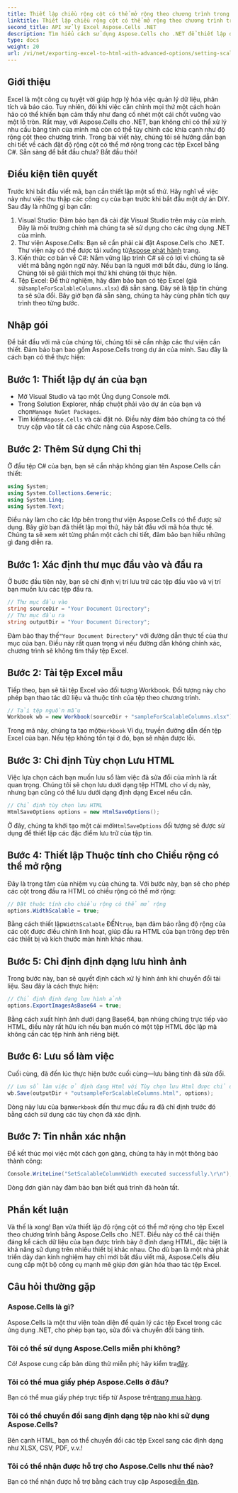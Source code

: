 ```yaml
---
title: Thiết lập chiều rộng cột có thể mở rộng theo chương trình trong Excel
linktitle: Thiết lập chiều rộng cột có thể mở rộng theo chương trình trong Excel
second_title: API xử lý Excel Aspose.Cells .NET
description: Tìm hiểu cách sử dụng Aspose.Cells cho .NET để thiết lập độ rộng cột có thể mở rộng trong các tệp Excel theo chương trình. Hoàn hảo cho việc trình bày dữ liệu hiệu quả.
type: docs
weight: 20
url: /vi/net/exporting-excel-to-html-with-advanced-options/setting-scalable-column-width/
---
```

## Giới thiệu
Excel là một công cụ tuyệt vời giúp hợp lý hóa việc quản lý dữ liệu, phân tích và báo cáo. Tuy nhiên, đôi khi việc căn chỉnh mọi thứ một cách hoàn hảo có thể khiến bạn cảm thấy như đang cố nhét một cái chốt vuông vào một lỗ tròn. Rất may, với Aspose.Cells cho .NET, bạn không chỉ có thể xử lý nhu cầu bảng tính của mình mà còn có thể tùy chỉnh các khía cạnh như độ rộng cột theo chương trình. Trong bài viết này, chúng tôi sẽ hướng dẫn bạn chi tiết về cách đặt độ rộng cột có thể mở rộng trong các tệp Excel bằng C#. Sẵn sàng để bắt đầu chưa? Bắt đầu thôi!
## Điều kiện tiên quyết
Trước khi bắt đầu viết mã, bạn cần thiết lập một số thứ. Hãy nghĩ về việc này như việc thu thập các công cụ của bạn trước khi bắt đầu một dự án DIY. Sau đây là những gì bạn cần:
1. Visual Studio: Đảm bảo bạn đã cài đặt Visual Studio trên máy của mình. Đây là môi trường chính mà chúng ta sẽ sử dụng cho các ứng dụng .NET của mình.
2.  Thư viện Aspose.Cells: Bạn sẽ cần phải cài đặt Aspose.Cells cho .NET. Thư viện này có thể được tải xuống từ[Aspose phát hành](https://releases.aspose.com/cells/net/) trang. 
3. Kiến thức cơ bản về C#: Nắm vững lập trình C# sẽ có lợi vì chúng ta sẽ viết mã bằng ngôn ngữ này. Nếu bạn là người mới bắt đầu, đừng lo lắng. Chúng tôi sẽ giải thích mọi thứ khi chúng tôi thực hiện.
4.  Tệp Excel: Để thử nghiệm, hãy đảm bảo bạn có tệp Excel (giả sử`sampleForScalableColumns.xlsx`) đã sẵn sàng. Đây sẽ là tập tin chúng ta sẽ sửa đổi.
Bây giờ bạn đã sẵn sàng, chúng ta hãy cùng phân tích quy trình theo từng bước.
## Nhập gói
Để bắt đầu với mã của chúng tôi, chúng tôi sẽ cần nhập các thư viện cần thiết. Đảm bảo bạn bao gồm Aspose.Cells trong dự án của mình. Sau đây là cách bạn có thể thực hiện:
## Bước 1: Thiết lập dự án của bạn
- Mở Visual Studio và tạo một Ứng dụng Console mới.
-  Trong Solution Explorer, nhấp chuột phải vào dự án của bạn và chọn`Manage NuGet Packages`.
-  Tìm kiếm`Aspose.Cells` và cài đặt nó. Điều này đảm bảo chúng ta có thể truy cập vào tất cả các chức năng của Aspose.Cells.
## Bước 2: Thêm Sử dụng Chỉ thị
Ở đầu tệp C# của bạn, bạn sẽ cần nhập không gian tên Aspose.Cells cần thiết:
```csharp
using System;
using System.Collections.Generic;
using System.Linq;
using System.Text;
```
Điều này làm cho các lớp bên trong thư viện Aspose.Cells có thể được sử dụng.
Bây giờ bạn đã thiết lập mọi thứ, hãy bắt đầu với mã hóa thực tế. Chúng ta sẽ xem xét từng phần một cách chi tiết, đảm bảo bạn hiểu những gì đang diễn ra.
## Bước 1: Xác định thư mục đầu vào và đầu ra
Ở bước đầu tiên này, bạn sẽ chỉ định vị trí lưu trữ các tệp đầu vào và vị trí bạn muốn lưu các tệp đầu ra. 
```csharp
// Thư mục đầu vào
string sourceDir = "Your Document Directory"; 
// Thư mục đầu ra
string outputDir = "Your Document Directory"; 
```
 Đảm bảo thay thế`"Your Document Directory"` với đường dẫn thực tế của thư mục của bạn. Điều này rất quan trọng vì nếu đường dẫn không chính xác, chương trình sẽ không tìm thấy tệp Excel.
## Bước 2: Tải tệp Excel mẫu
Tiếp theo, bạn sẽ tải tệp Excel vào đối tượng Workbook. Đối tượng này cho phép bạn thao tác dữ liệu và thuộc tính của tệp theo chương trình.
```csharp
// Tải tệp nguồn mẫu
Workbook wb = new Workbook(sourceDir + "sampleForScalableColumns.xlsx");
```
 Trong mã này, chúng ta tạo một`Workbook` Ví dụ, truyền đường dẫn đến tệp Excel của bạn. Nếu tệp không tồn tại ở đó, bạn sẽ nhận được lỗi.
## Bước 3: Chỉ định Tùy chọn Lưu HTML
Việc lựa chọn cách bạn muốn lưu sổ làm việc đã sửa đổi của mình là rất quan trọng. Chúng tôi sẽ chọn lưu dưới dạng tệp HTML cho ví dụ này, nhưng bạn cũng có thể lưu dưới dạng định dạng Excel nếu cần.
```csharp
// Chỉ định tùy chọn lưu HTML
HtmlSaveOptions options = new HtmlSaveOptions();
```
 Ở đây, chúng ta khởi tạo một cái mới`HtmlSaveOptions` đối tượng sẽ được sử dụng để thiết lập các đặc điểm lưu trữ của tập tin.
## Bước 4: Thiết lập Thuộc tính cho Chiều rộng có thể mở rộng
Đây là trọng tâm của nhiệm vụ của chúng ta. Với bước này, bạn sẽ cho phép các cột trong đầu ra HTML có chiều rộng có thể mở rộng:
```csharp
// Đặt thuộc tính cho chiều rộng có thể mở rộng
options.WidthScalable = true;
```
 Bằng cách thiết lập`WidthScalable` ĐẾN`true`, bạn đảm bảo rằng độ rộng của các cột được điều chỉnh linh hoạt, giúp đầu ra HTML của bạn trông đẹp trên các thiết bị và kích thước màn hình khác nhau.
## Bước 5: Chỉ định định dạng lưu hình ảnh 
Trong bước này, bạn sẽ quyết định cách xử lý hình ảnh khi chuyển đổi tài liệu. Sau đây là cách thực hiện:
```csharp
// Chỉ định định dạng lưu hình ảnh
options.ExportImagesAsBase64 = true;
```
Bằng cách xuất hình ảnh dưới dạng Base64, bạn nhúng chúng trực tiếp vào HTML, điều này rất hữu ích nếu bạn muốn có một tệp HTML độc lập mà không cần các tệp hình ảnh riêng biệt.
## Bước 6: Lưu sổ làm việc 
Cuối cùng, đã đến lúc thực hiện bước cuối cùng—lưu bảng tính đã sửa đổi. 
```csharp
// Lưu sổ làm việc ở định dạng Html với Tùy chọn lưu Html được chỉ định
wb.Save(outputDir + "outsampleForScalableColumns.html", options);
```
 Dòng này lưu của bạn`Workbook` đến thư mục đầu ra đã chỉ định trước đó bằng cách sử dụng các tùy chọn đã xác định. 
## Bước 7: Tin nhắn xác nhận
Để kết thúc mọi việc một cách gọn gàng, chúng ta hãy in một thông báo thành công:
```csharp
Console.WriteLine("SetScalableColumnWidth executed successfully.\r\n");
```
Dòng đơn giản này đảm bảo bạn biết quá trình đã hoàn tất.
## Phần kết luận
Và thế là xong! Bạn vừa thiết lập độ rộng cột có thể mở rộng cho tệp Excel theo chương trình bằng Aspose.Cells cho .NET. Điều này có thể cải thiện đáng kể cách dữ liệu của bạn được trình bày ở định dạng HTML, đặc biệt là khả năng sử dụng trên nhiều thiết bị khác nhau. Cho dù bạn là một nhà phát triển dày dạn kinh nghiệm hay chỉ mới bắt đầu viết mã, Aspose.Cells đều cung cấp một bộ công cụ mạnh mẽ giúp đơn giản hóa thao tác tệp Excel.
## Câu hỏi thường gặp
### Aspose.Cells là gì?
Aspose.Cells là một thư viện toàn diện để quản lý các tệp Excel trong các ứng dụng .NET, cho phép bạn tạo, sửa đổi và chuyển đổi bảng tính.
### Tôi có thể sử dụng Aspose.Cells miễn phí không?
 Có! Aspose cung cấp bản dùng thử miễn phí; hãy kiểm tra[đây](https://releases.aspose.com/).
### Tôi có thể mua giấy phép Aspose.Cells ở đâu?
 Bạn có thể mua giấy phép trực tiếp từ Aspose trên[trang mua hàng](https://purchase.aspose.com/buy).
### Tôi có thể chuyển đổi sang định dạng tệp nào khi sử dụng Aspose.Cells?
Bên cạnh HTML, bạn có thể chuyển đổi các tệp Excel sang các định dạng như XLSX, CSV, PDF, v.v.!
### Tôi có thể nhận được hỗ trợ cho Aspose.Cells như thế nào?
 Bạn có thể nhận được hỗ trợ bằng cách truy cập Aspose[diễn đàn](https://forum.aspose.com/c/cells/9).
